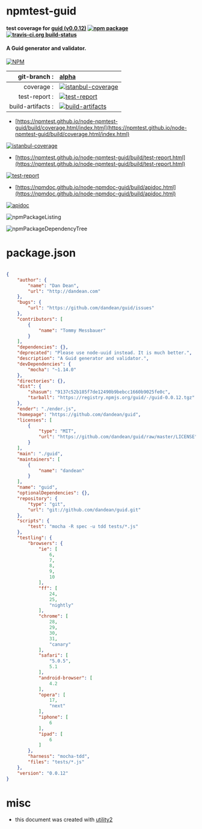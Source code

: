 # npmtest-guid

#### test coverage for  [guid (v0.0.12)](https://github.com/dandean/guid)  [![npm package](https://img.shields.io/npm/v/npmtest-guid.svg?style=flat-square)](https://www.npmjs.org/package/npmtest-guid) [![travis-ci.org build-status](https://api.travis-ci.org/npmtest/node-npmtest-guid.svg)](https://travis-ci.org/npmtest/node-npmtest-guid)

#### A Guid generator and validator.

[![NPM](https://nodei.co/npm/guid.png?downloads=true&downloadRank=true&stars=true)](https://www.npmjs.com/package/guid)

| git-branch : | [alpha](https://github.com/npmtest/node-npmtest-guid/tree/alpha)|
|--:|:--|
| coverage : | [![istanbul-coverage](https://npmtest.github.io/node-npmtest-guid/build/coverage.badge.svg)](https://npmtest.github.io/node-npmtest-guid/build/coverage.html/index.html)|
| test-report : | [![test-report](https://npmtest.github.io/node-npmtest-guid/build/test-report.badge.svg)](https://npmtest.github.io/node-npmtest-guid/build/test-report.html)|
| build-artifacts : | [![build-artifacts](https://npmtest.github.io/node-npmtest-guid/glyphicons_144_folder_open.png)](https://github.com/npmtest/node-npmtest-guid/tree/gh-pages/build)|

- [https://npmtest.github.io/node-npmtest-guid/build/coverage.html/index.html](https://npmtest.github.io/node-npmtest-guid/build/coverage.html/index.html)

[![istanbul-coverage](https://npmtest.github.io/node-npmtest-guid/build/screenCapture.buildCi.browser.%252Ftmp%252Fbuild%252Fcoverage.lib.html.png)](https://npmtest.github.io/node-npmtest-guid/build/coverage.html/index.html)

- [https://npmtest.github.io/node-npmtest-guid/build/test-report.html](https://npmtest.github.io/node-npmtest-guid/build/test-report.html)

[![test-report](https://npmtest.github.io/node-npmtest-guid/build/screenCapture.buildCi.browser.%252Ftmp%252Fbuild%252Ftest-report.html.png)](https://npmtest.github.io/node-npmtest-guid/build/test-report.html)

- [https://npmdoc.github.io/node-npmdoc-guid/build/apidoc.html](https://npmdoc.github.io/node-npmdoc-guid/build/apidoc.html)

[![apidoc](https://npmdoc.github.io/node-npmdoc-guid/build/screenCapture.buildCi.browser.%252Ftmp%252Fbuild%252Fapidoc.html.png)](https://npmdoc.github.io/node-npmdoc-guid/build/apidoc.html)

![npmPackageListing](https://npmtest.github.io/node-npmtest-guid/build/screenCapture.npmPackageListing.svg)

![npmPackageDependencyTree](https://npmtest.github.io/node-npmtest-guid/build/screenCapture.npmPackageDependencyTree.svg)



# package.json

```json

{
    "author": {
        "name": "Dan Dean",
        "url": "http://dandean.com"
    },
    "bugs": {
        "url": "https://github.com/dandean/guid/issues"
    },
    "contributors": [
        {
            "name": "Tommy Messbauer"
        }
    ],
    "dependencies": {},
    "deprecated": "Please use node-uuid instead. It is much better.",
    "description": "A Guid generator and validator.",
    "devDependencies": {
        "mocha": "~1.14.0"
    },
    "directories": {},
    "dist": {
        "shasum": "9137c52b185f7de12490b9bebcc1660b9025fe0c",
        "tarball": "https://registry.npmjs.org/guid/-/guid-0.0.12.tgz"
    },
    "ender": "./ender.js",
    "homepage": "https://github.com/dandean/guid",
    "licenses": [
        {
            "type": "MIT",
            "url": "https://github.com/dandean/guid/raw/master/LICENSE"
        }
    ],
    "main": "./guid",
    "maintainers": [
        {
            "name": "dandean"
        }
    ],
    "name": "guid",
    "optionalDependencies": {},
    "repository": {
        "type": "git",
        "url": "git://github.com/dandean/guid.git"
    },
    "scripts": {
        "test": "mocha -R spec -u tdd tests/*.js"
    },
    "testling": {
        "browsers": {
            "ie": [
                6,
                7,
                8,
                9,
                10
            ],
            "ff": [
                24,
                25,
                "nightly"
            ],
            "chrome": [
                28,
                29,
                30,
                31,
                "canary"
            ],
            "safari": [
                "5.0.5",
                5.1
            ],
            "android-browser": [
                4.2
            ],
            "opera": [
                17,
                "next"
            ],
            "iphone": [
                6
            ],
            "ipad": [
                6
            ]
        },
        "harness": "mocha-tdd",
        "files": "tests/*.js"
    },
    "version": "0.0.12"
}
```



# misc
- this document was created with [utility2](https://github.com/kaizhu256/node-utility2)
